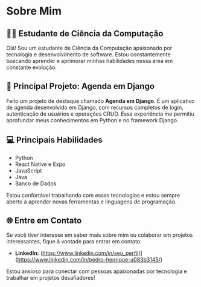 # Sobre Mim

## 👨‍🎓 Estudante de Ciência da Computação

Olá! Sou um estudante de Ciência da Computação apaixonado por tecnologia e desenvolvimento de software. Estou constantemente buscando aprender e aprimorar minhas habilidades nessa área em constante evolução.

## 🚀 Principal Projeto: Agenda em Django

Feito um projeto de destaque chamado **Agenda em Django**. É um aplicativo de agenda desenvolvido em Django, com recursos completos de login, autenticação de usuários e operações CRUD. Essa experiência me permitiu aprofundar meus conhecimentos em Python e no framework Django.

## 💻 Principais Habilidades

- Python
- React Native e Expo
- JavaScript
- Java
- Banco de Dados

Estou confortável trabalhando com essas tecnologias e estou sempre aberto a aprender novas ferramentas e linguagens de programação.

## 🌐 Entre em Contato

Se você tiver interesse em saber mais sobre mim ou colaborar em projetos interessantes, fique à vontade para entrar em contato:

- **LinkedIn:** (https://www.linkedin.com/in/seu_perfil)](https://www.linkedin.com/in/pedro-henrique-a083b3145/)

Estou ansioso para conectar com pessoas apaixonadas por tecnologia e trabalhar em projetos desafiadores!

